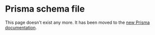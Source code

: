 # Prisma schema file

This page doesn't exist any more. It has been moved to the [new Prisma documentation](https://www.prisma.io/docs/reference/tools-and-interfaces/prisma-schema/prisma-schema-file).

